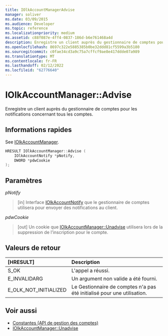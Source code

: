 ```yaml
---
title: IOlkAccountManagerAdvise
manager: soliver
ms.date: 03/09/2015
ms.audience: Developer
ms.topic: reference
ms.localizationpriority: medium
ms.assetid: c88f087e-4ff4-0837-186d-b6e761468a4d
description: Enregistre un client auprès du gestionnaire de comptes pour les notifications concernant tous les comptes.
ms.openlocfilehash: 8697c322e5885385b0be32ddd81cf5599a3b5180
ms.sourcegitcommit: c0fae34cd3a9c75a7cffcf9ae8e417ddde07a989
ms.translationtype: MT
ms.contentlocale: fr-FR
ms.lasthandoff: 02/12/2022
ms.locfileid: "62776640"
---
```

# <a name="iolkaccountmanageradvise"></a>IOlkAccountManager::Advise

Enregistre un client auprès du gestionnaire de comptes pour les notifications concernant tous les comptes.
  
## <a name="quick-info"></a>Informations rapides

See [IOlkAccountManager](iolkaccountmanager.md).
  
```cpp
HRESULT IOlkAccountManager::Advise (  
    IOlkAccountNotify *pNotify, 
    DWORD *pdwCookie 
);
```

## <a name="parameters"></a>Paramètres

_pNotify_
  
> [in] Interface [IOlkAccountNotify](iolkaccountnotify.md) que le gestionnaire de comptes utilisera pour envoyer des notifications au client. 
    
_pdwCookie_
  
> [out] Un cookie que [IOlkAccountManager::Unadvise](iolkaccountmanager-unadvise.md) utilisera lors de la suppression de l’inscription pour le compte. 
    
## <a name="return-values"></a>Valeurs de retour

|**[HRESULT]**|**Description**|
|:-----|:-----|
|S_OK  <br/> |L'appel a réussi. |
|E_INVALIDARG  <br/> |Un argument non valide a été fourni. |
|E_OLK_NOT_INITIALIZED  <br/> |Le Gestionnaire de comptes n'a pas été initialisé pour une utilisation. |
   
## <a name="see-also"></a>Voir aussi

- [Constantes (API de gestion des comptes)](constants-account-management-api.md)  
- [IOlkAccountManager::Unadvise](iolkaccountmanager-unadvise.md)

